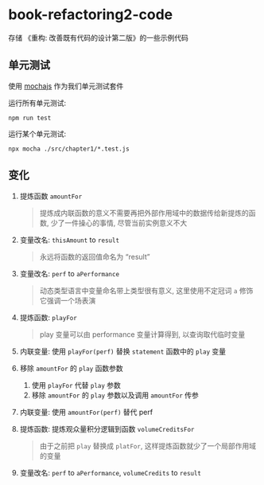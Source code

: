 # book-refactoring2-code

存储 《重构: 改善既有代码的设计第二版》的一些示例代码  


## 单元测试

使用 [mochajs](https://mochajs.org/) 作为我们单元测试套件  

运行所有单元测试:  
```
npm run test
```  

运行某个单元测试:   
```
npx mocha ./src/chapter1/*.test.js
```

## 变化

1. 提炼函数 `amountFor`  
   > 提炼成内联函数的意义不需要再把外部作用域中的数据传给新提炼的函数, 少了一件操心的事情, 尽管当前实例意义不大
2. 变量改名: `thisAmount` to `result`  
   > 永远将函数的返回值命名为 “result”  
3. 变量改名: `perf` to `aPerformance`  
   > 动态类型语言中变量命名带上类型很有意义, 这里使用不定冠词 `a` 修饰它强调一个场表演  
4. 提炼函数: `playFor`  
   > play 变量可以由 performance 变量计算得到, 以查询取代临时变量  
5. 内联变量: 使用 `playFor(perf)` 替换 `statement` 函数中的 `play` 变量  
6. 移除 `amountFor` 的 `play` 函数参数  
   1. 使用 `playFor` 代替 `play` 参数  
   2. 移除 `amountFor` 的 `play` 参数以及调用 `amountFor` 传参  

7. 内联变量: 使用 `amountFor(perf)` 替代 perf  
8. 提炼函数: 提炼观众量积分逻辑到函数 `volumeCreditsFor`   
   > 由于之前把 `play` 替换成 `platFor`, 这样提炼函数就少了一个局部作用域的变量  

9. 变量改名: `perf` to `aPerformance`, `volumeCredits` to `result`  